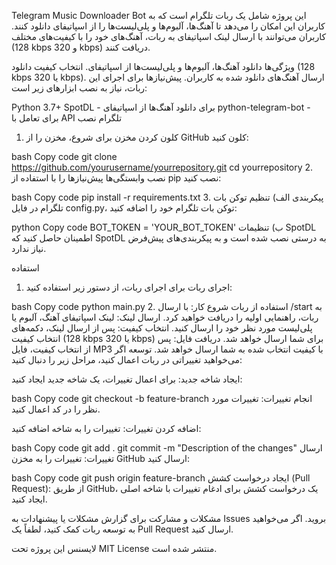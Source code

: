 Telegram Music Downloader Bot
این پروژه شامل یک ربات تلگرام است که به کاربران این امکان را می‌دهد تا آهنگ‌ها، آلبوم‌ها و پلی‌لیست‌ها را از اسپاتیفای دانلود کنند. کاربران می‌توانند با ارسال لینک اسپاتیفای به ربات، آهنگ‌های خود را با کیفیت‌های مختلف (128 kbps و 320 kbps) دریافت کنند.

ویژگی‌ها
دانلود آهنگ‌ها، آلبوم‌ها و پلی‌لیست‌ها از اسپاتیفای.
انتخاب کیفیت دانلود (128 kbps یا 320 kbps).
ارسال آهنگ‌های دانلود شده به کاربران.
پیش‌نیازها
برای اجرای این ربات، نیاز به نصب ابزارهای زیر است:

Python 3.7+
SpotDL - برای دانلود آهنگ‌ها از اسپاتیفای
python-telegram-bot - برای تعامل با API تلگرام
نصب
1. کلون کردن مخزن
برای شروع، مخزن را از GitHub کلون کنید:

bash
Copy code
git clone https://github.com/yourusername/yourrepository.git
cd yourrepository
2. نصب وابستگی‌ها
پیش‌نیازها را با استفاده از pip نصب کنید:

bash
Copy code
pip install -r requirements.txt
3. پیکربندی
الف) تنظیم توکن بات تلگرام
در فایل config.py، توکن بات تلگرام خود را اضافه کنید:

python
Copy code
BOT_TOKEN = 'YOUR_BOT_TOKEN'
ب) تنظیمات SpotDL
اطمینان حاصل کنید که SpotDL به درستی نصب شده است و به پیکربندی‌های پیش‌فرض نیاز ندارد.

استفاده
1. اجرای ربات
برای اجرای ربات، از دستور زیر استفاده کنید:

bash
Copy code
python main.py
2. استفاده از ربات
شروع کار: با ارسال /start به ربات، راهنمایی اولیه را دریافت خواهید کرد.
ارسال لینک: لینک اسپاتیفای آهنگ، آلبوم یا پلی‌لیست مورد نظر خود را ارسال کنید.
انتخاب کیفیت: پس از ارسال لینک، دکمه‌های انتخاب کیفیت (128 kbps یا 320 kbps) برای شما ارسال خواهد شد.
دریافت فایل: پس از انتخاب کیفیت، فایل MP3 با کیفیت انتخاب شده به شما ارسال خواهد شد.
توسعه
اگر می‌خواهید تغییراتی در ربات اعمال کنید، مراحل زیر را دنبال کنید:

ایجاد شاخه جدید: برای اعمال تغییرات، یک شاخه جدید ایجاد کنید:

bash
Copy code
git checkout -b feature-branch
انجام تغییرات: تغییرات مورد نظر را در کد اعمال کنید.

اضافه کردن تغییرات: تغییرات را به شاخه اضافه کنید:

bash
Copy code
git add .
git commit -m "Description of the changes"
ارسال تغییرات: تغییرات را به مخزن GitHub ارسال کنید:

bash
Copy code
git push origin feature-branch
ایجاد درخواست کشش (Pull Request): از طریق GitHub، یک درخواست کشش برای ادغام تغییرات با شاخه اصلی ایجاد کنید.

مشکلات و مشارکت
برای گزارش مشکلات یا پیشنهادات به Issues بروید. اگر می‌خواهید به توسعه ربات کمک کنید، لطفاً یک Pull Request ارسال کنید.

لایسنس
این پروژه تحت MIT License منتشر شده است.
